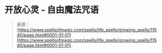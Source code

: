 <!--yml

category: 未分类

date: 2024-06-12 18:48:51

-->

# 开放心灵 - 自由魔法咒语

> 来源：[https://www.spellsofmagic.com/spells/life_spells/growing_spells/11540/page.html#0001-01-01](https://www.spellsofmagic.com/spells/life_spells/growing_spells/11540/page.html#0001-01-01)
